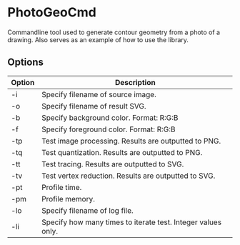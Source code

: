 # PhotoGeoCmd

Commandline tool used to generate contour geometry from a photo of a drawing. Also serves as an example of how to use the library.

## Options

| Option | Description |
| --- | --- |
| -i  | Specify filename of source image. |
| -o  | Specify filename of result SVG. |
| -b  | Specify background color. Format: R:G:B |
| -f  | Specify foreground color. Format: R:G:B |
| -tp | Test image processing. Results are outputted to PNG. |
| -tq | Test quantization. Results are outputted to PNG. |
| -tt | Test tracing. Results are outputted to SVG. |
| -tv | Test vertex reduction. Results are outputted to SVG. |
| -pt | Profile time. |
| -pm | Profile memory. |
| -lo | Specify filename of log file. |
| -li | Specify how many times to iterate test. Integer values only. |
